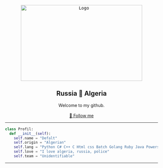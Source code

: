 <div align="center">
  <kbd>
  <a href="https://github.com/RetrO-M">
    <img src="https://fibladi.com/news/fr/wp-content/uploads/sites/2/2023/01/b7357fae1205e458e7b894cfe7be325b.jpg" alt="Logo" width="400" height="250">
  </a>
  </kbd>
  <h2 align="center">Russia 💙 Algeria</h2>
  
  <p align="center">
    Welcome to my github.
    <br />
    <br />
    <a href="https://github.com/RetrO-M/">📜 Follow me</a>
  </p>
</div>

---------------------------------------

```python
class Profil:
  def __init__(self):
    self.name = "Defalt"
    self.origin = "Algerian"
    self.lang = "Python C# C++ C Html css Batch Golang Ruby Java Powershell Shell"
    self.love = "I love algeria, russia, police"
    self.team = "Unidentifiable"
```

---------------------------------------

